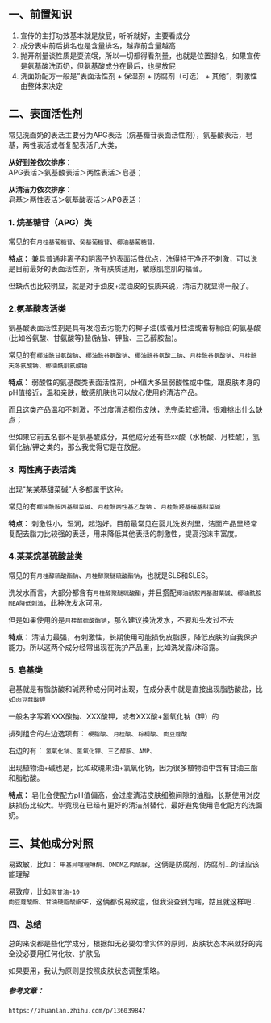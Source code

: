 ## 一、前置知识

1. 宣传的主打功效基本就是放屁，听听就好，主要看成分
2. 成分表中前后排名也是含量排名，越靠前含量越高
3. 抛开剂量谈性质是耍流氓，所以一切都得看剂量，也就是位置排名，如果宣传是氨基酸洗面奶，但氨基酸成分在最后，也是放屁
4. 洗面奶配方一般是“表面活性剂 + 保湿剂 + 防腐剂（可选） + 其他”，刺激性由整体来决定

## 二、表面活性剂

常见洗面奶的表活主要分为APG表活（烷基糖苷表面活性剂），氨基酸表活，皂基，两性表活或者复配表活几大类，

**从好到差依次排序**： <br/>APG表活＞氨基酸表活＞两性表活＞皂基；

**从清洁力依次排序**：
<br/>皂基＞两性表活＞氨基酸表活＞APG表活；

### 1. 烷基糖苷（APG）类
常见的有<code>月桂基葡糖苷</code>、<code>癸基葡糖苷</code>、<code>椰油基葡糖苷</code>.

**特点：**
兼具普通非离子和阴离子的表面活性优点，洗得特干净还不刺激，可以说是目前最好的表面活性剂，所有肤质适用，敏感肌痘肌的福音。

但缺点也比较明显，就是对于油皮+混油皮的肤质来说，清洁力就显得一般了。

### 2.氨基酸表活类
氨基酸表面活性剂是具有发泡去污能力的椰子油(或者月桂油或者棕榈油)的氨基酸(比如谷氨酸、甘氨酸等)盐(钠盐、钾盐、三乙醇胺盐)。

常见的有<code>椰油酰甘氨酸钠</code>、<code>椰油酰谷氨酸钠</code>、<code>椰油酰谷氨酸二钠</code>、<code>月桂酰谷氨酸钠</code>、<code>月桂酰天冬氨酸钠</code>、<code>椰油酰肌氨酸钠</code>

**特点：**
弱酸性的氨基酸类表面活性剂，pH值大多呈弱酸性或中性，跟皮肤本身的pH值接近，温和亲肤，敏感肌肤也可以放心使用的清洁产品。

而且这类产品温和不刺激，不过度清洁损伤皮肤，洗完柔软细滑，很难挑出什么缺点；

但如果它前五名都不是氨基酸成分，其他成分还有些xx酸（水杨酸、月桂酸），氢氧化钠/钾之类的，那么我觉得它是在放屁。

### 3. 两性离子表活类

出现"某某基甜菜碱”大多都属于这种。

常见的有<code>椰油酰胺丙基甜菜碱</code>、<code>月桂酰两性基乙酸钠</code>
、<code>月桂酰羟基磺基甜菜碱</code>

**特点：**
刺激性小，湿润，起泡好。目前最常见在婴儿洗发剂里，洁面产品里经常复配去脂力比较强的表活，用来降低其他表活的刺激性，提高泡沫丰富度。

### 4.某某烷基硫酸盐类

常见的有<code>月桂醇硫酸酯钠</code>、<code>月桂醇聚醚硫酸酯钠</code>，也就是SLS和SLES。

洗发水而言，大部分都含有<code>月桂醇聚醚硫酸酯</code>，并且搭配<code>椰油酰胺丙基甜菜碱</code>、<code>椰油酰胺MEA降低刺激</code>，此种洗发水可用。

但是如果使用的是<code>月桂醇硫酸酯钠</code>，那么建议换洗发水，不要和头发过不去

**特点：**
清洁力最强，有刺激性，长期使用可能损伤皮脂膜，降低皮肤的自我保护能力。所以这两个成分经常出现在洗护产品里，比如洗发露/沐浴露。

### 5. 皂基类
皂基就是有脂肪酸和碱两种成分同时出现，在成分表中就是直接出现脂肪酸盐，比如<code>肉豆蔻酸钾</code>

一般名字写着XXX酸钠、XXX酸钾，或者XXX酸+氢氧化钠（钾）的

排列组合的左边选项有：
<code>硬脂酸</code>、<code>月桂酸</code>、<code>棕榈酸</code>、<code>肉豆蔻酸</code>

右边的有：
<code>氢氧化钠</code>、<code>氢氧化钾</code>、<code>三乙醇胺</code>、<code>AMP</code>、

出现植物油+碱也是，比如玫瑰果油+氯氧化钠，因为很多植物油中含有甘油三酯和脂肪酸。

**特点：**
皂化会使配方pH值偏高，会过度清洁皮肤细胞间隙的油脂，长期使用对皮肤损伤比较大。毕竟现在已经有更好的清洁剂替代，最好避免使用皂化配方的洗面奶。

## 三、其他成分对照

易致敏，比如：
<code>甲基异噻唑啉酮</code>、<code>DMDM乙内酰脲</code>，这俩是防腐剂，防腐剂...的话应该能理解

易致痘，比如<code>聚甘油-10 肉豆蔻酸酯</code>、<code>甘油硬脂酸酯SE</code>，这俩都说易致痘，但我没查到为啥，姑且就这样吧...

### 四、总结
总的来说都是些化学成分，根据如无必要勿增实体的原则，皮肤状态本来就好的完全没必要用任何化妆、护肤品

如果要用，我认为原则是按照皮肤状态调整策略。

##### 参考文章：

```
https://zhuanlan.zhihu.com/p/136039847
```
